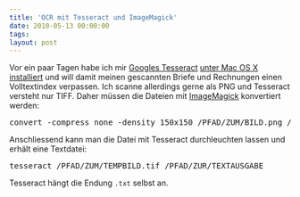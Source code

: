 ```yaml
---
title: 'OCR mit Tesseract und ImageMagick'
date: 2010-05-13 00:00:00 
tags: 
layout: post
---
```

<p>Vor ein paar Tagen habe ich mir <a href="http://code.google.com/p/tesseract-ocr/">Googles Tesseract</a> <a href="http://www.macosxhints.com/article.php?story=2010021805585497">unter Mac OS X installiert</a> und will damit meinen gescannten Briefe und Rechnungen einen Volltextindex verpassen. Ich scanne allerdings gerne als PNG und Tesseract versteht nur TIFF. Daher m&uuml;ssen die Dateien mit <a href="http://www.imagemagick.org/script/binary-releases.php?ImageMagick=atphnn81to8g8ku2tqbvbgejf5#macosx">ImageMagick</a> konvertiert werden:</p>

<pre>convert -compress none -density 150x150 /PFAD/ZUM/BILD.png /PFAD/ZUM/TEMPBILD.tif</pre>

<p>Anschliessend kann man die Datei mit Tesseract durchleuchten lassen und erh&auml;lt eine Textdatei:</p>

<pre>tesseract /PFAD/ZUM/TEMPBILD.tif /PFAD/ZUR/TEXTAUSGABE</pre>

<p>Tesseract h&auml;ngt die Endung <code>.txt</code> selbst an.</p>
